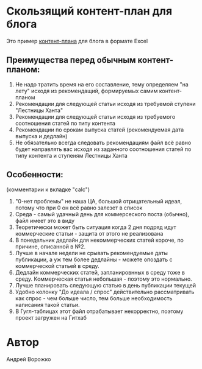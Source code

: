 # Скользящий контент-план для блога
Это пример [контент-плана](https://github.com/AndreyVorozhko/RollingContentPlan/raw/main/RollingContentPlan.xlsx "Скачать пример скользящего контент-плана") для блога в формате Excel

## Преимущества перед обычным контент-планом:

1. Не надо тратить время на его составление, тему определяем "на лету" исходя из рекомендащий, формируемых самим контент-планом
2. Рекомендации для следующей статьи исходя из требуемой ступени "Лестницы Ханта"
3. Рекомендации для следующей статьи исходя из требуемого соотношения статей по типу контента
4. Рекомендации по срокам выпуска статей (рекомендуемая дата выпуска и дедлайн)
5. Не обязательно всегда следовать рекомендациям файл всё равно будет направлять вас исходя из заданного соотношения статей по типу контента и ступеням Лестницы Ханта

## Особенности:
(комментарии к вкладке "calc")

1. "0-нет проблемы" не наша ЦА, большой отрицательный идеал, потому что при 0 он всё равно залезет в список
2. Среда - самый удачный день для коммерсеского поста (обычно), файл имеет это в виду
3. Теоретически может быть ситуация когда 2 дня подряд идут коммерческие статьи - защита от этого не реализована
4. В понедельник дедлайн для некоммерческих статей короче, по причине, описанной в №2.
5. Лучше в начале недели не срывать рекомендуемые даты публикации, а уж тем более дедлайны - можете опоздать с коммерческой статьей в среду.
6. Дедлайн коммерческих статей, запланировнных в среду тоже в среду. Коммерческая статья небольшая - поэтому это нормально.
7. Лучше планировать следующую статью в день публикации текущей
8. Удобно колонку "До идеала / спрос" действительно рассматривать как спрос - чем больше число, тем больше необходимость написания такой статьи.
9. В Гугл-таблицах этот файл отрабатывает некорректно, поэтому проект загружен на Гитхаб


# Автор

Андрей Ворожко
